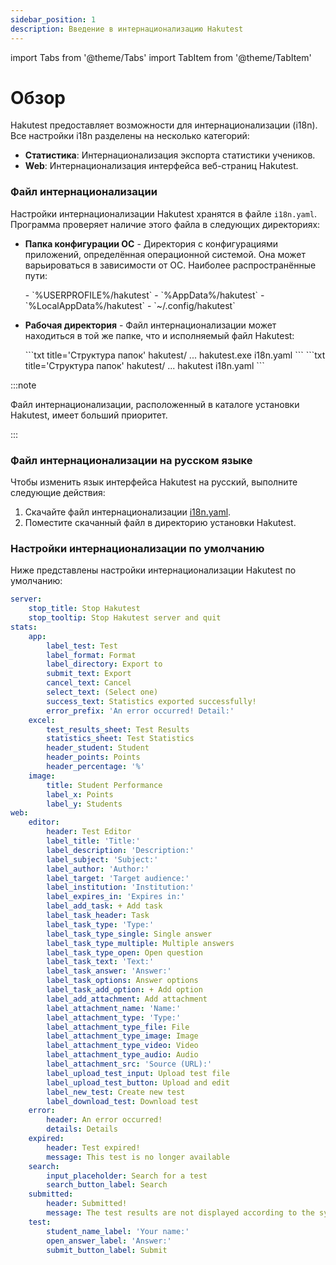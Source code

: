 ```yaml
---
sidebar_position: 1
description: Введение в интернационализацию Hakutest
---
```


import Tabs from '@theme/Tabs'
import TabItem from '@theme/TabItem'

# Обзор

Hakutest предоставляет возможности для интернационализации (i18n). Все настройки i18n разделены на несколько категорий:

-   **Статистика**: Интернационализация экспорта статистики учеников.
-   **Web**: Интернационализация интерфейса веб-страниц Hakutest.

### Файл интернационализации

Настройки интернационализации Hakutest хранятся в файле `i18n.yaml`. Программа проверяет наличие этого файла в следующих директориях:

-   **Папка конфигурации ОС** - Директория с конфигурациями приложений, определённая операционной системой. Она может варьироваться в зависимости от ОС. Наиболее распространённые пути:

    <Tabs>
        <TabItem value="windows" label="Windows" default>
            -   `%USERPROFILE%/hakutest`
            -   `%AppData%/hakutest`
            -   `%LocalAppData%/hakutest`
        </TabItem>
        <TabItem value="unix" label="Linux/macOS">
            -   `~/.config/hakutest`
        </TabItem>
    </Tabs>

-   **Рабочая директория** - Файл интернационализации может находиться в той же папке, что и исполняемый файл Hakutest:

    <Tabs>
        <TabItem value="windows" label="Windows" default>
            ```txt title='Структура папок'
            hakutest/
                ...
                hakutest.exe
                i18n.yaml
            ```
        </TabItem>
        <TabItem value="unix" label="Linux/macOS">
            ```txt title='Структура папок'
            hakutest/
                ...
                hakutest
                i18n.yaml
            ```
        </TabItem>
    </Tabs>

:::note

Файл интернационализации, расположенный в каталоге установки Hakutest, имеет больший приоритет.

:::

### Файл интернационализации на русском языке

Чтобы изменить язык интерфейса Hakutest на русский, выполните следующие действия:

1. Скачайте файл интернационализации [i18n.yaml](pathname:///files/i18n/ru/i18n.yaml).
2. Поместите скачанный файл в директорию установки Hakutest.

### Настройки интернационализации по умолчанию

Ниже представлены настройки интернационализации Hakutest по умолчанию:

```yaml title="i18n.yaml"
server:
    stop_title: Stop Hakutest
    stop_tooltip: Stop Hakutest server and quit
stats:
    app:
        label_test: Test
        label_format: Format
        label_directory: Export to
        submit_text: Export
        cancel_text: Cancel
        select_text: (Select one)
        success_text: Statistics exported successfully!
        error_prefix: 'An error occurred! Detail:'
    excel:
        test_results_sheet: Test Results
        statistics_sheet: Test Statistics
        header_student: Student
        header_points: Points
        header_percentage: '%'
    image:
        title: Student Performance
        label_x: Points
        label_y: Students
web:
    editor:
        header: Test Editor
        label_title: 'Title:'
        label_description: 'Description:'
        label_subject: 'Subject:'
        label_author: 'Author:'
        label_target: 'Target audience:'
        label_institution: 'Institution:'
        label_expires_in: 'Expires in:'
        label_add_task: + Add task
        label_task_header: Task
        label_task_type: 'Type:'
        label_task_type_single: Single answer
        label_task_type_multiple: Multiple answers
        label_task_type_open: Open question
        label_task_text: 'Text:'
        label_task_answer: 'Answer:'
        label_task_options: Answer options
        label_task_add_option: + Add option
        label_add_attachment: Add attachment
        label_attachment_name: 'Name:'
        label_attachment_type: 'Type:'
        label_attachment_type_file: File
        label_attachment_type_image: Image
        label_attachment_type_video: Video
        label_attachment_type_audio: Audio
        label_attachment_src: 'Source (URL):'
        label_upload_test_input: Upload test file
        label_upload_test_button: Upload and edit
        label_new_test: Create new test
        label_download_test: Download test
    error:
        header: An error occurred!
        details: Details
    expired:
        header: Test expired!
        message: This test is no longer available
    search:
        input_placeholder: Search for a test
        search_button_label: Search
    submitted:
        header: Submitted!
        message: The test results are not displayed according to the system settings
    test:
        student_name_label: 'Your name:'
        open_answer_label: 'Answer:'
        submit_button_label: Submit
```
